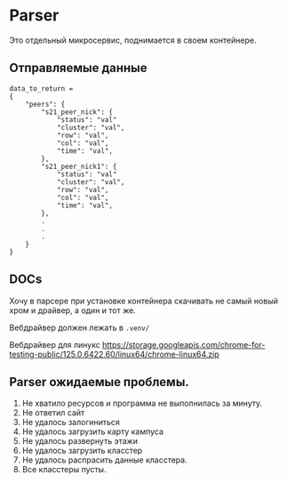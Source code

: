 # Parser

Это отдельный микросервис, поднимается в своем контейнере.

## Отправляемые данные
```
data_to_return =
{
	"peers": { 
		"s21_peer_nick": {
			"status": "val"
			"cluster": "val",
			"row": "val",
			"col": "val",
			"time": "val",
		},
		"s21_peer_nick1": {
			"status": "val"
			"cluster": "val",
			"row": "val",
			"col": "val",
			"time": "val",
		},
		.
		.	
		.
	}
}
```
## DOCs

Хочу в парсере при установке контейнера скачивать не самый новый хром и драйвер, а один и тот же.

Вебдрайвер должен лежать в `.venv/`

Вебдрайвер для линукс 
https://storage.googleapis.com/chrome-for-testing-public/125.0.6422.60/linux64/chrome-linux64.zip


## Parser ожидаемые проблемы.

1. Не хватило ресурсов и программа не выполнилась за минуту.
2. Не ответил сайт
3. Не удалось залогиниться
4. Не удалось загрузить карту кампуса
5. Не удалось развернуть этажи
6. Не удалось загрузить класстер 
7. Не удалось распрасить данные класстера.
8. Все класстеры пусты.
